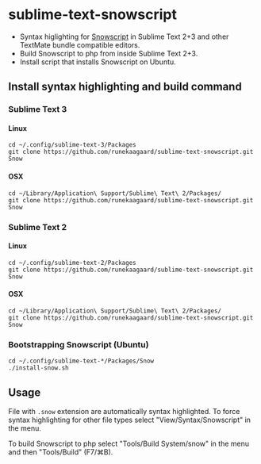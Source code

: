 sublime-text-snowscript
=======================

- Syntax higlighting for 
  [Snowscript](https://github.com/runekaagaard/snowscript) in Sublime Text 2+3 
  and other TextMate 
  bundle compatible editors.
- Build Snowscript to php from inside Sublime Text 2+3.
- Install script that installs Snowscript on Ubuntu.

## Install syntax highlighting and build command

### Sublime Text 3

#### Linux

```shell
cd ~/.config/sublime-text-3/Packages
git clone https://github.com/runekaagaard/sublime-text-snowscript.git Snow
```

#### OSX

```shell
cd ~/Library/Application\ Support/Sublime\ Text\ 2/Packages/
git clone https://github.com/runekaagaard/sublime-text-snowscript.git Snow
```

### Sublime Text 2

#### Linux

```shell
cd ~/.config/sublime-text-2/Packages
git clone https://github.com/runekaagaard/sublime-text-snowscript.git Snow
```

#### OSX

```shell
cd ~/Library/Application\ Support/Sublime\ Text\ 2/Packages/
git clone https://github.com/runekaagaard/sublime-text-snowscript.git Snow
```

### Bootstrapping Snowscript (Ubuntu)

```shell
cd ~/.config/sublime-text-*/Packages/Snow
./install-snow.sh
```

## Usage

File with ```.snow``` extension are automatically syntax highlighted. To force
syntax highlighting for other file types select "View/Syntax/Snowscript" in
the menu. 

To build Snowscript to php select "Tools/Build System/snow" in the menu and
then "Tools/Build" (F7/⌘B).
